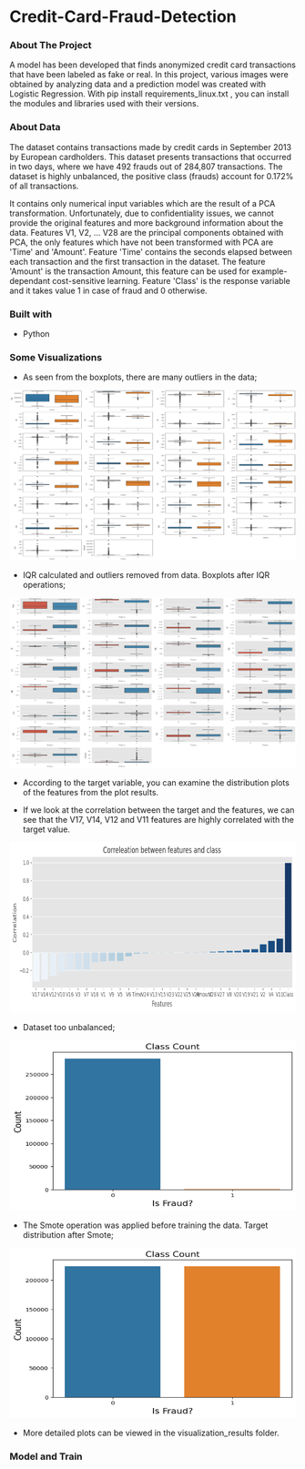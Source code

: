 # Credit-Card-Fraud-Detection
### About The Project
A model has been developed that finds anonymized credit card transactions that have been labeled as fake or real. In this project, various images were obtained by analyzing data and a prediction model was created with Logistic Regression. With pip install requirements_linux.txt , you can install the modules and libraries used with their versions.

### About Data
The dataset contains transactions made by credit cards in September 2013 by European cardholders.
This dataset presents transactions that occurred in two days, where we have 492 frauds out of 284,807 transactions. The dataset is highly unbalanced, the positive class (frauds) account for 0.172% of all transactions.

It contains only numerical input variables which are the result of a PCA transformation. Unfortunately, due to confidentiality issues, we cannot provide the original features and more background information about the data. Features V1, V2, … V28 are the principal components obtained with PCA, the only features which have not been transformed with PCA are 'Time' and 'Amount'. Feature 'Time' contains the seconds elapsed between each transaction and the first transaction in the dataset. The feature 'Amount' is the transaction Amount, this feature can be used for example-dependant cost-sensitive learning. Feature 'Class' is the response variable and it takes value 1 in case of fraud and 0 otherwise.

### Built with
* Python

### Some Visualizations

* As seen from the boxplots, there are many outliers in the data;

<img src="visualization_results/About_Data/boxplots.png" width=600 height=300>


* IQR calculated and outliers removed from data. Boxplots after IQR operations;

<img src="visualization_results/About_Data/box_plots_after_ops.png" width=600 height=300>


* According to the target variable, you can examine the distribution plots of the features from the plot results.


* If we look at the correlation between the target and the features, we can see that the V17, V14, V12 and V11 features are highly correlated with the target value.

<img src="visualization_results/About_Data/corr_between_target_and_features.png" width=600 height=300>


* Dataset too unbalanced;

<img src="visualization_results/About_Data/target_distribution.png" width=600 height=300>


* The Smote operation was applied before training the data. Target distribution after Smote;

<img src="visualization_results/About_Data/target_distribution_after_smote.png" width=600 height=300>

* More detailed plots can be viewed in the visualization_results folder.

### Model and Train
